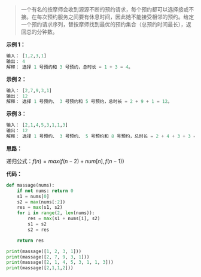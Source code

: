 > 一个有名的按摩师会收到源源不断的预约请求，每个预约都可以选择接或不接。在每次预约服务之间要有休息时间，因此她不能接受相邻的预约。给定一个预约请求序列，替按摩师找到最优的预约集合（总预约时间最长），返回总的分钟数。

**示例 1：**

```python
输入： [1,2,3,1]
输出： 4
解释： 选择 1 号预约和 3 号预约，总时长 = 1 + 3 = 4。
```



**示例 2：**

```python
输入： [2,7,9,3,1]
输出： 12
解释： 选择 1 号预约、 3 号预约和 5 号预约，总时长 = 2 + 9 + 1 = 12。
```



**示例 3：**

```python
输入： [2,1,4,5,3,1,1,3]
输出： 12
解释： 选择 1 号预约、 3 号预约、 5 号预约和 8 号预约，总时长 = 2 + 4 + 3 + 3 = 12。
```



**思路：**

递归公式：$f(n)=max( f(n-2)+num[n],f(n-1) )$





**代码：**

```python
def massage(nums):
    if not nums: return 0
    s1 = nums[0]
    s2 = max(nums[:2])
    res = max(s1, s2)
    for i in range(2, len(nums)):
        res = max(s1 + nums[i], s2)
        s1 = s2
        s2 = res

    return res

print(massage([1, 2, 3, 1]))
print(massage([2, 7, 9, 3, 1]))
print(massage([2, 1, 4, 5, 3, 1, 1, 3]))
print(massage([2,1,1,2]))
```

